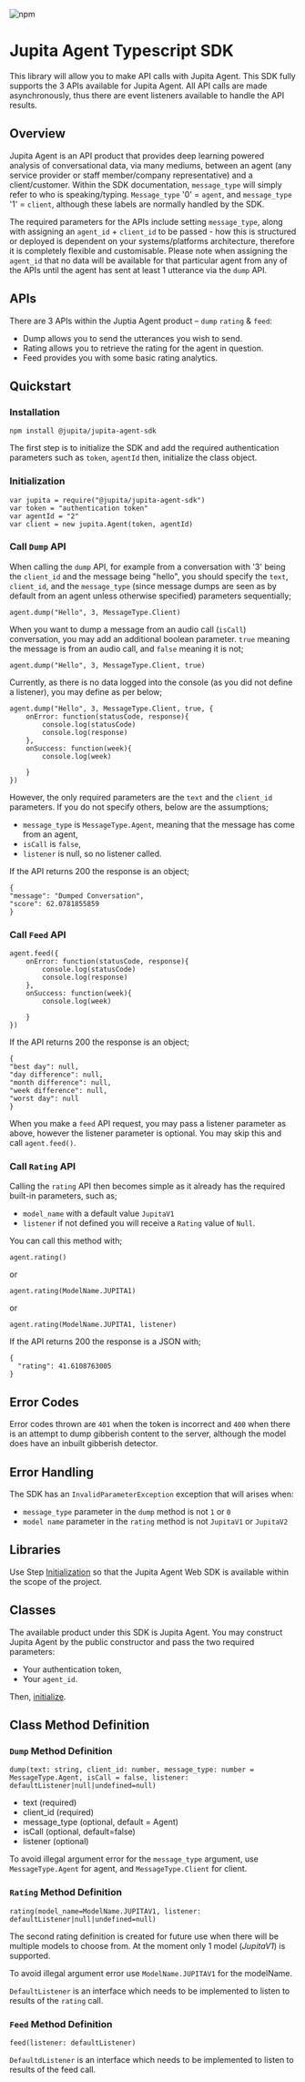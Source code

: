 
![npm](https://img.shields.io/npm/v/@jupita/jupita-agent-sdk)

# Jupita Agent Typescript SDK

This library will allow you to make API calls with Jupita Agent. This SDK fully supports the 3 APIs available for Jupita Agent. All API calls are made asynchronously, thus there are event listeners available to handle the API results.

## Overview
Jupita Agent is an API product that provides deep learning powered analysis of conversational data, via many mediums, between an agent (any service provider or staff member/company representative) and a client/customer. Within the SDK documentation, `message_type` will simply refer to who is speaking/typing. `Message_type` '0' = `agent`, and `message_type` '1' = `client`, although these labels are normally handled by the SDK.

The required parameters for the APIs include setting `message_type`, along with assigning an `agent_id` + `client_id` to be passed - how this is structured or deployed is dependent on your systems/platforms architecture, therefore it is completely flexible and customisable. Please note when assigning the `agent_id` that no data will be available for that particular agent from any of the APIs until the agent has sent at least 1 utterance via the `dump` API. 

## APIs
There are 3 APIs within the Juptia Agent product – `dump` `rating` & `feed`:

- Dump allows you to send the utterances you wish to send.
- Rating allows you to retrieve the rating for the agent in question.
- Feed provides you with some basic rating analytics.


##  Quickstart

### Installation

```
npm install @jupita/jupita-agent-sdk
```


The first step is to initialize the SDK and add the required authentication parameters such as `token`, `agentId` then, initialize the class object.

### Initialization

```
var jupita = require("@jupita/jupita-agent-sdk")
var token = "authentication token"
var agentId = "2"
var client = new jupita.Agent(token, agentId)
```


### Call `Dump` API

When calling the `dump` API, for example from a conversation with '3' being the `client_id` and the message being "hello", you should specify the `text`, `client_id`, and the `message_type` (since message dumps are seen as by default from an agent unless otherwise specified) parameters sequentially;

```
agent.dump("Hello", 3, MessageType.Client)
```

When you want to dump a message from an audio call (`isCall`) conversation, you may add an additional boolean parameter. `true` meaning the message is from an audio call, and `false` meaning it is not;

```
agent.dump("Hello", 3, MessageType.Client, true)
```

Currently, as there is no data logged into the console (as you did not define a listener), you may define as per below;

```
agent.dump("Hello", 3, MessageType.Client, true, {
    onError: function(statusCode, response){
        console.log(statusCode)
        console.log(response)
    }, 
    onSuccess: function(week){
        console.log(week)

    }
})
```

However, the only required parameters are the `text` and the `client_id` parameters. If you do not specify others, below are the assumptions;

- `message_type` is `MessageType.Agent`, meaning that the message has come from an agent,
- `isCall` is `false`,
- `listener` is null, so no listener called.

If the API returns 200 the response is an object;

```
{
"message": "Dumped Conversation",
"score": 62.0781855859
}
```

### Call `Feed` API


```
agent.feed({
    onError: function(statusCode, response){
        console.log(statusCode)
        console.log(response)
    }, 
    onSuccess: function(week){
        console.log(week)

    }
})
```


If the API returns 200 the response is an object;

```
{
"best day": null,
"day difference": null,
"month difference": null,
"week difference": null,
"worst day": null
}
```

When you make a `feed` API request, you may pass a listener parameter as above, however the listener parameter is optional. You may skip this and call `agent.feed()`.

### Call `Rating` API

Calling the `rating` API then becomes simple as it already has the required built-in parameters, such as;

* `model_name` with a default value `JupitaV1`
* `listener` if not defined you will receive a `Rating` value of `Null`.


You can call this method with;

```
agent.rating()
```
or

```
agent.rating(ModelName.JUPITA1)
```
or

```
agent.rating(ModelName.JUPITA1, listener)
```

If the API returns 200 the response is a JSON with;

```
{
  "rating": 41.6108763005
}
```

## Error Codes

Error codes thrown are `401` when the token is incorrect and `400` when there is an attempt to dump gibberish content to the server, although the model does have an inbuilt gibberish detector.

## Error Handling

The SDK has an `InvalidParameterException` exception that will arises when:
- `message_type` parameter in the `dump` method is not `1` or `0`
- `model name` parameter in the `rating` method is not `JupitaV1` or `JupitaV2`


## Libraries

Use Step [Initialization](#initialization) so
that the Jupita Agent Web SDK is available within the scope of the project.


## Classes

The available product under this SDK is Jupita Agent. You may construct Jupita Agent by the public constructor and pass the two required parameters:

- Your authentication token,
- Your `agent_id`.

Then, [initialize](#initialization).

## Class Method Definition

### `Dump` Method Definition

```
dump(text: string, client_id: number, message_type: number = MessageType.Agent, isCall = false, listener: defaultListener|null|undefined=null)
```

* text (required)
* client_id (required)
* message_type (optional, default = Agent)
* isCall (optional, default=false)
* listener (optional)

To avoid illegal argument error for the `message_type` argument, use `MessageType.Agent` for agent, and `MessageType.Client` for client.

### `Rating` Method Definition

```
rating(model_name=ModelName.JUPITAV1, listener: defaultListener|null|undefined=null)
```
The second rating definition is created for future use when there will be multiple models to choose from. At the moment only 1 model (*JupitaV1*) is supported. 

To avoid illegal argument error use `ModelName.JUPITAV1` for the modelName. 

`DefaultListener` is an interface which needs to be implemented to listen to results of the `rating` call.

### `Feed` Method Definition

```
feed(listener: defaultListener)
```

`DefaultdListener` is an interface which needs to be implemented to listen to results of the feed call.
